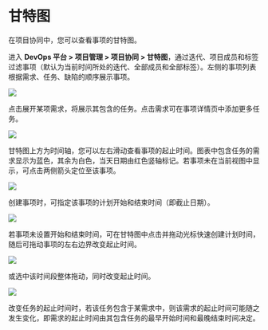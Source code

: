 # 甘特图

在项目协同中，您可以查看事项的甘特图。

进入 **DevOps 平台 > 项目管理 > 项目协同 > 甘特图**，通过迭代、项目成员和标签过滤事项（默认为当前时间所处的迭代、全部成员和全部标签）。左侧的事项列表根据需求、任务、缺陷的顺序展示事项。

![](http://terminus-paas.oss-cn-hangzhou.aliyuncs.com/paas-doc/2021/12/21/31277afa-838d-4c2b-9ad5-2ebc058dece9.png)

点击展开某项需求，将展示其包含的任务。点击需求可在事项详情页中添加更多任务。

![](http://terminus-paas.oss-cn-hangzhou.aliyuncs.com/paas-doc/2021/12/21/2ce5f100-cefc-482f-b346-c586190d6a4c.png)

甘特图上方为时间轴，您可以左右滑动查看事项的起止时间。图表中包含任务的需求显示为蓝色，其余为白色，当天日期由红色竖轴标记。若事项未在当前视图中显示，可点击两侧箭头定位至该事项。

![](http://terminus-paas.oss-cn-hangzhou.aliyuncs.com/paas-doc/2021/12/21/cc02fede-100b-4760-8dd7-67fc2a6244e3.png)

创建事项时，可指定该事项的计划开始和结束时间（即截止日期）。

![](http://terminus-paas.oss-cn-hangzhou.aliyuncs.com/paas-doc/2021/12/21/69eddcfc-300f-470c-bb89-467bcec19659.png)

若事项未设置开始和结束时间，可在甘特图中点击并拖动光标快速创建计划时间，随后可拖动事项的左右边界改变起止时间。

![](http://terminus-paas.oss-cn-hangzhou.aliyuncs.com/paas-doc/2021/12/21/b02b1ffd-4ddd-4e72-b0b1-1f331a8f54d1.png)

或选中该时间段整体拖动，同时改变起止时间。

![](http://terminus-paas.oss-cn-hangzhou.aliyuncs.com/paas-doc/2021/12/21/95f5f32c-3732-40a9-9c6c-003c25680fa0.png)

改变任务的起止时间时，若该任务包含于某需求中，则该需求的起止时间可能随之发生变化，即需求的起止时间由其包含任务的最早开始时间和最晚结束时间决定。
